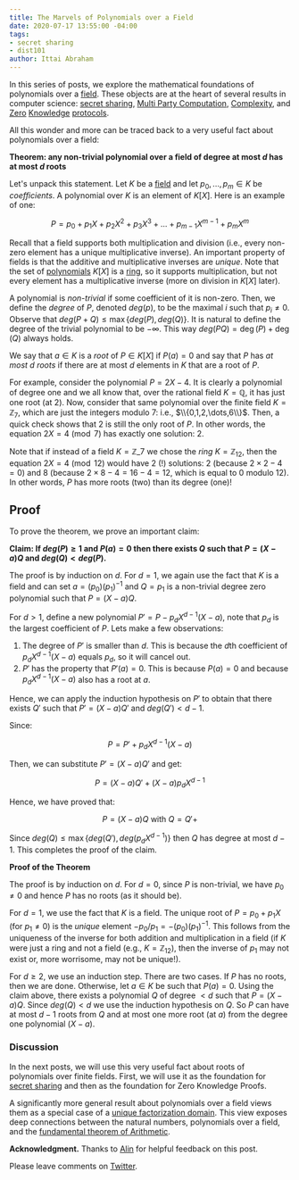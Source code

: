 ```yaml
---
title: The Marvels of Polynomials over a Field
date: 2020-07-17 13:55:00 -04:00
tags:
- secret sharing
- dist101
author: Ittai Abraham
---
```


In this series of posts, we explore the mathematical foundations of polynomials over a [field](https://en.wikipedia.org/wiki/Field_(mathematics)). These objects are at the heart of several results in computer science: [secret sharing](https://cs.jhu.edu/~sdoshi/crypto/papers/shamirturing.pdf), [Multi Party Computation](https://eprint.iacr.org/2011/136.pdf), [Complexity](https://lance.fortnow.com/papers/files/ip.pdf), and [Zero](https://www.iacr.org/archive/asiacrypt2010/6477178/6477178.pdf) [Knowledge](https://cyber.biu.ac.il/event/the-9th-biu-winter-school-on-cryptography/) [protocols](https://eprint.iacr.org/2019/953.pdf).

All this wonder and more can be traced back to a very useful fact about polynomials over a field:

**Theorem: any non-trivial polynomial over a field of degree at most $d$ has at most $d$ roots**

Let's unpack this statement.
Let $K$ be a [field](https://en.wikipedia.org/wiki/Field_(mathematics)) and let $p_0,...,p_m \in K$ be _coefficients_.
A polynomial over $K$ is an element of $K[X]$. Here is an example of one:

$$
P=p_0+p_1 X + p_2 X^2 + p_3 X^3 +...+ p_{m-1} X^{m-1} + p_m X^m
$$

Recall that a field supports both multiplication and division (i.e., every non-zero element has a unique multiplicative inverse). An important property of fields is that the additive and multiplicative inverses are *unique*.  Note that the set of [polynomials](https://en.wikipedia.org/wiki/Polynomial_ring) $K[X]$ is a [ring](https://en.wikipedia.org/wiki/Ring_(mathematics)), so it supports multiplication, but not every element has a multiplicative inverse (more on division in $K[X]$ later).

A polynomial is *non-trivial* if some coefficient of it is non-zero. Then, we define the *degree* of $P$, denoted $deg(p)$, to be the maximal $i$ such that $p_i \neq 0$. Observe that $deg(P+Q)\leq \max\{deg(P),deg(Q)\}$. It is natural to define the degree of the trivial polynomial to be $- \infty$. This way $deg(P  Q) = \deg(P) + \deg(Q)$ always holds.

We say that $a \in K$ is a *root* of $P \in K[X]$ if $P(a)=0$ and say that $P$ has *at most $d$ roots* if there are at most $d$ elements in $K$ that are a root of $P$. 

For example, consider the polynomial $P=2X-4$. It is clearly a polynomial of degree one and we all know that, over the rational field $K=\mathbb{Q}$, it has just one root (at $2$).  Now, consider that same polynomial over the finite field $K=\mathbb{Z}_7$, which are just the integers modulo 7: i.e., $\\{0,1,2,\dots,6\\}$.
Then, a quick check shows that $2$ is still the only root of $P$. In other words, the equation $2X=4 \pmod 7$ has exactly one solution: $2$.

Note that if instead of a field $K=\mathbb{Z}\_7$ we chose the _ring_ $K=\mathbb{Z}_{12}$, then the equation $2X=4 \pmod {12}$ would have 2 (!) solutions: $2$ (because $2\times 2 - 4 = 0$) and $8$ (because $2\times 8 - 4 = 16 - 4 = 12$, which is equal to 0 modulo 12). In other words, $P$ has more roots (two) than its degree (one)!

## Proof
To prove the theorem, we prove an important claim:

**Claim: If $deg(P)\geq 1$ and $P(a)=0$ then there exists $Q$ such that $P=(X-a)Q$ and $deg(Q)<deg(P)$.**

The proof is by induction on $d$. For $d=1$, we again use the fact that $K$ is a field and can set $a= (p_0) (p_1)^{-1}$ and $Q=p_1$ is a non-trivial degree zero polynomial such that $P=(X-a) Q$.

For $d>1$, define a new polynomial $P' = P - p_d X^{d-1} (X-a)$, note that $p_d$ is the largest coefficient of $P$. Lets make a few observations:
1. The degree of $P'$ is smaller than $d$. This is because the $d$th coefficient of $p_d X^{d-1} (X-a)$ equals $p_d$, so it will cancel out.
2. $P'$ has the property that $P'(a)=0$. This is because $P(a)=0$ and because $p_d X^{d-1} (X-a)$ also has a root at $a$.

Hence, we can apply the induction hypothesis on $P'$ to obtain that there exists $Q'$ such that $P'=(X-a)Q'$ and $deg(Q') < d-1$.

Since:

$$
P =P '+ p_d X^{d-1} (X-a)
$$

Then, we can substitute $P'=(X-a)Q'$ and get:

$$
P= (X-a)Q' + (X-a) p_d X^{d-1}
$$

Hence, we have proved that:

$$
P = (X-a)Q\ \text{with}\ Q=Q'+
$$

Since $deg(Q) \leq \max \{ deg(Q'), deg(p_d X^{d-1})\}$ then $Q$ has degree at most $d-1$. This completes the proof of the claim.


**Proof of the Theorem**

The proof is by induction on $d$. For $d=0$, since $P$ is non-trivial, we have $p_0 \neq 0$ and hence $P$ has no roots (as it should be).

For $d=1$, we use the fact that $K$ is a field. 
The unique root of $P=p_0+p_1 X$ (for $p_1 \neq 0$) is the *unique* element $-p_0/p_1 = -(p_0) (p_1)^{-1}$. This follows from the uniqueness of the inverse for both addition and multiplication in a field (if $K$ were just a ring and not a field (e.g., $K=\mathbb{Z}_{12}$), then the inverse of $p_1$ may not exist or, more worrisome, may not be unique!).

For $d\geq 2$, we use an induction step. There are two cases.
If $P$ has no roots, then we are done.
Otherwise, let $a \in K$ be such that $P(a)=0$. Using the claim above, there exists a polynomial $Q$ of degree $<d$ such that $P=(X-a) Q$. Since $deg(Q)<d$ we use the induction hypothesis on $Q$. So $P$ can have at most $d-1$ roots from $Q$ and at most one more root (at $a$) from the degree one polynomial $(X-a)$.

### Discussion
In the next posts, we will use this very useful fact about roots of polynomials over finite fields.
First, we will use it as the foundation for [secret sharing](/2020-07-17-polynomial-secret-sharing-and-the-lagrange-basis) and then as the foundation for Zero Knowledge Proofs.

A significantly more general result about polynomials over a field views them as a special case of a [unique factorization domain](https://en.wikipedia.org/wiki/Unique_factorization_domain). This view exposes deep connections between the natural numbers, polynomials over a field, and the [fundamental theorem of Arithmetic](https://www.maths.tcd.ie/pub/Maths/Courseware/Primality/Primality.pdf).  


**Acknowledgment.** Thanks to [Alin](https://research.vmware.com/researchers/alin-tomescu) for helpful feedback on this post.


Please leave comments on [Twitter](https://twitter.com/ittaia/status/1283904819019886592).



